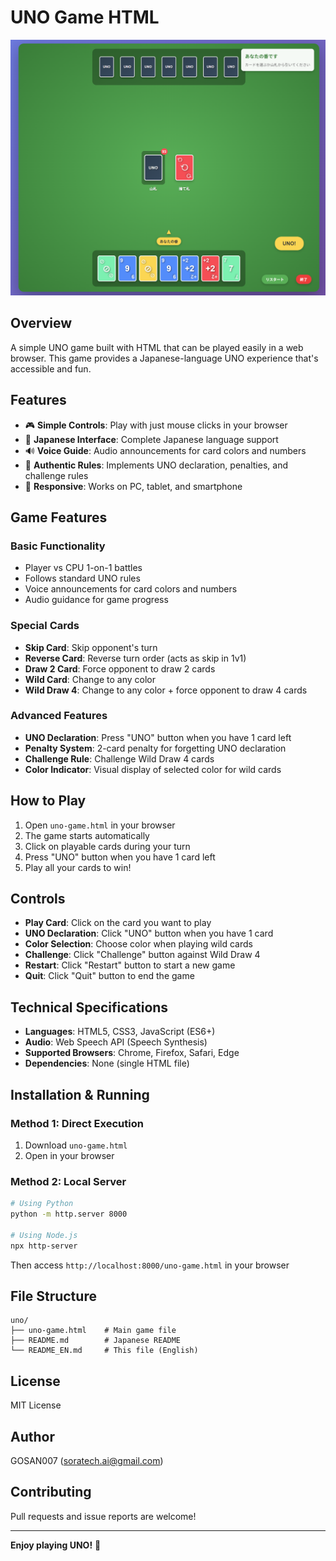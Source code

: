 # UNO Game HTML

![Game Screenshot](game.png)

## Overview

A simple UNO game built with HTML that can be played easily in a web browser. This game provides a Japanese-language UNO experience that's accessible and fun.

## Features

- 🎮 **Simple Controls**: Play with just mouse clicks in your browser
- 🗾 **Japanese Interface**: Complete Japanese language support
- 🔊 **Voice Guide**: Audio announcements for card colors and numbers
- 🎯 **Authentic Rules**: Implements UNO declaration, penalties, and challenge rules
- 📱 **Responsive**: Works on PC, tablet, and smartphone

## Game Features

### Basic Functionality
- Player vs CPU 1-on-1 battles
- Follows standard UNO rules
- Voice announcements for card colors and numbers
- Audio guidance for game progress

### Special Cards
- **Skip Card**: Skip opponent's turn
- **Reverse Card**: Reverse turn order (acts as skip in 1v1)
- **Draw 2 Card**: Force opponent to draw 2 cards
- **Wild Card**: Change to any color
- **Wild Draw 4**: Change to any color + force opponent to draw 4 cards

### Advanced Features
- **UNO Declaration**: Press "UNO" button when you have 1 card left
- **Penalty System**: 2-card penalty for forgetting UNO declaration
- **Challenge Rule**: Challenge Wild Draw 4 cards
- **Color Indicator**: Visual display of selected color for wild cards

## How to Play

1. Open `uno-game.html` in your browser
2. The game starts automatically
3. Click on playable cards during your turn
4. Press "UNO" button when you have 1 card left
5. Play all your cards to win!

## Controls

- **Play Card**: Click on the card you want to play
- **UNO Declaration**: Click "UNO" button when you have 1 card
- **Color Selection**: Choose color when playing wild cards
- **Challenge**: Click "Challenge" button against Wild Draw 4
- **Restart**: Click "Restart" button to start a new game
- **Quit**: Click "Quit" button to end the game

## Technical Specifications

- **Languages**: HTML5, CSS3, JavaScript (ES6+)
- **Audio**: Web Speech API (Speech Synthesis)
- **Supported Browsers**: Chrome, Firefox, Safari, Edge
- **Dependencies**: None (single HTML file)

## Installation & Running

### Method 1: Direct Execution
1. Download `uno-game.html`
2. Open in your browser

### Method 2: Local Server
```bash
# Using Python
python -m http.server 8000

# Using Node.js
npx http-server
```

Then access `http://localhost:8000/uno-game.html` in your browser

## File Structure

```
uno/
├── uno-game.html    # Main game file
├── README.md        # Japanese README
└── README_EN.md     # This file (English)
```

## License

MIT License

## Author

GOSAN007 (soratech.ai@gmail.com)

## Contributing

Pull requests and issue reports are welcome!

---

**Enjoy playing UNO!** 🎉